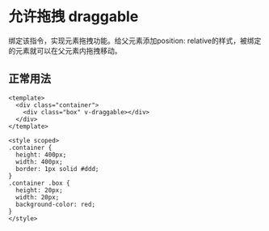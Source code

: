 # 允许拖拽 draggable
绑定该指令，实现元素拖拽功能。给父元素添加position: relative的样式，被绑定的元素就可以在父元素内拖拽移动。

## 正常用法
```vue
<template>
  <div class="container">
    <div class="box" v-draggable></div>
  </div>
</template>

<style scoped>
.container {
  height: 400px;
  width: 400px;
  border: 1px solid #ddd;
}
.container .box {
  height: 20px;
  width: 20px;
  background-color: red;
}
</style>
```
<template>
  <div class="container">
    <div class="box" v-draggable></div>
  </div>
</template>

<style scoped>
.container {
  height: 200px;
  border: 1px solid #ddd;
  position: relative;
}
.container .box {
  height: 20px;
  width: 20px;
  background-color: yellow;
  border-radius: 50%;
}
</style>

